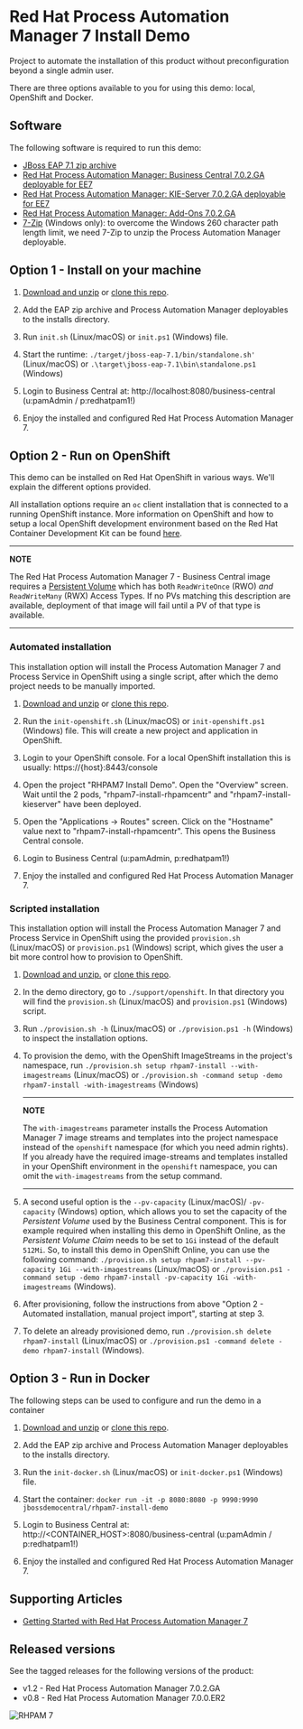 Red Hat Process Automation Manager 7 Install Demo
=======================================
Project to automate the installation of this product without preconfiguration beyond a single admin user.

There are three options available to you for using this demo: local, OpenShift and Docker.

Software
--------
The following software is required to run this demo:
- [JBoss EAP 7.1 zip archive](https://developers.redhat.com/download-manager/file/jboss-eap-7.1.0.zip)
- [Red Hat Process Automation Manager: Business Central 7.0.2.GA deployable for EE7](https://developers.redhat.com/download-manager/file/rhpam-7.0.2-business-central-eap7-deployable.zip)
- [Red Hat Process Automation Manager: KIE-Server 7.0.2.GA deployable for EE7](https://developers.redhat.com/download-manager/file/rhpam-7.0.2-kie-server-ee7.zip)
- [Red Hat Process Automation Manager: Add-Ons 7.0.2.GA](https://developers.redhat.com/download-manager/file/rhpam-7.0.2-add-ons.zip)
- [7-Zip](http://www.7-zip.org/download.html) (Windows only): to overcome the Windows 260 character path length limit, we need 7-Zip to unzip the Process Automation Manager deployable.


Option 1 - Install on your machine
----------------------------------
1. [Download and unzip](https://github.com/jbossdemocentral/rhpam7-install-demo/archive/master.zip) or [clone this repo](https://github.com/jbossdemocentral/rhpam7-install-demo.git).

2. Add the EAP zip archive and Process Automation Manager deployables to the installs directory.

3. Run `init.sh` (Linux/macOS) or `init.ps1` (Windows) file.

4. Start the runtime: `./target/jboss-eap-7.1/bin/standalone.sh'` (Linux/macOS) or `.\target\jboss-eap-7.1\bin\standalone.ps1` (Windows)

5. Login to Business Central at: http://localhost:8080/business-central  (u:pamAdmin / p:redhatpam1!)

6. Enjoy the installed and configured Red Hat Process Automation Manager 7.


Option 2 - Run on OpenShift
-----------------------------------------
This demo can be installed on Red Hat OpenShift in various ways. We'll explain the different options provided.

All installation options require an `oc` client installation that is connected to a running OpenShift instance. More information on OpenShift and how to setup a local OpenShift development environment based on the Red Hat Container Development Kit can be found [here](https://developers.redhat.com/products/cdk/overview/).

---
**NOTE**

The Red Hat Process Automation Manager 7 - Business Central image requires a [Persistent Volume](https://docs.openshift.com/container-platform/3.7/architecture/additional_concepts/storage.html) which has both `ReadWriteOnce` (RWO) *and* `ReadWriteMany` (RWX) Access Types. If no PVs matching this description are available, deployment of that image will fail until a PV of that type is available.

---

### Automated installation
This installation option will install the Process Automation Manager 7 and Process Service in OpenShift using a single script, after which the demo project needs to be manually imported.

1. [Download and unzip](https://github.com/jbossdemocentral/rhpam7-install-demo/archive/master.zip) or [clone this repo](https://github.com/jbossdemocentral/rhpam7-install-demo.git).

2. Run the `init-openshift.sh` (Linux/macOS) or `init-openshift.ps1` (Windows) file. This will create a new project and application in OpenShift.

3. Login to your OpenShift console. For a local OpenShift installation this is usually: https://{host}:8443/console

4. Open the project "RHPAM7 Install Demo". Open the "Overview" screen. Wait until the 2 pods, "rhpam7-install-rhpamcentr" and "rhpam7-install-kieserver" have been deployed.

5. Open the "Applications -> Routes" screen. Click on the "Hostname" value next to "rhpam7-install-rhpamcentr". This opens the Business Central console.

6. Login to Business Central (u:pamAdmin, p:redhatpam1!)

7. Enjoy the installed and configured Red Hat Process Automation Manager 7.


### Scripted installation
This installation option will install the Process Automation Manager 7 and Process Service in OpenShift using the provided `provision.sh` (Linux/macOS) or `provision.ps1` (Windows) script, which gives the user a bit more control how to provision to OpenShift.

1. [Download and unzip.](https://github.com/jbossdemocentral/rhpam7-install-demo/archive/master.zip) or [clone this repo](https://github.com/jbossdemocentral/rhpam7-install-demo.git).

2. In the demo directory, go to `./support/openshift`. In that directory you will find the `provision.sh` (Linux/macOS) and `provision.ps1` (Windows) script.

3. Run `./provision.sh -h` (Linux/macOS) or `./provision.ps1 -h` (Windows) to inspect the installation options.

4. To provision the demo, with the OpenShift ImageStreams in the project's namespace, run `./provision.sh setup rhpam7-install --with-imagestreams` (Linux/macOS) or `./provision.sh -command setup -demo rhpam7-install -with-imagestreams` (Windows)

    ---
    **NOTE**

    The `with-imagestreams` parameter installs the Process Automation Manager 7 image streams and templates into the project namespace instead of the `openshift` namespace (for which you need admin rights). If you already have the required image-streams and templates installed in your OpenShift environment in the `openshift` namespace, you can omit the `with-imagestreams` from the setup command.

    ---

5. A second useful option is the `--pv-capacity` (Linux/macOS)/ `-pv-capacity` (Windows) option, which allows you to set the capacity of the _Persistent Volume_ used by the Business Central component. This is for example required when installing this demo in OpenShift Online, as the _Persistent Volume Claim_ needs to be set to `1Gi` instead of the default `512Mi`. So, to install this demo in OpenShift Online, you can use the following command: `./provision.sh setup rhpam7-install --pv-capacity 1Gi --with-imagestreams` (Linux/macOS) or `./provision.ps1 -command setup -demo rhpam7-install -pv-capacity 1Gi -with-imagestreams` (Windows).

6. After provisioning, follow the instructions from above "Option 2 - Automated installation, manual project import", starting at step 3.

7. To delete an already provisioned demo, run `./provision.sh delete rhpam7-install` (Linux/macOS) or `./provision.ps1 -command delete -demo rhpam7-install` (Windows).


Option 3 - Run in Docker
-----------------------------------------
The following steps can be used to configure and run the demo in a container

1. [Download and unzip](https://github.com/jbossdemocentral/rhpam7-install-demo/archive/master.zip) or [clone this repo](https://github.com/jbossdemocentral/rhpam7-install-demo.git).

2. Add the EAP zip archive and Process Automation Manager deployables to the installs directory.

3. Run the `init-docker.sh` (Linux/macOS) or `init-docker.ps1` (Windows) file.

4. Start the container: `docker run -it -p 8080:8080 -p 9990:9990 jbossdemocentral/rhpam7-install-demo`

5. Login to Business Central at: http://&lt;CONTAINER_HOST&gt;:8080/business-central  (u:pamAdmin / p:redhatpam1!)

7. Enjoy the installed and configured Red Hat Process Automation Manager 7.


Supporting Articles
-------------------
- [Getting Started with Red Hat Process Automation Manager 7](https://upload.wikimedia.org/wikipedia/commons/6/67/Learning_Curve_--_Coming_Soon_Placeholder.png)

Released versions
-----------------
See the tagged releases for the following versions of the product:

- v1.2 - Red Hat Process Automation Manager 7.0.2.GA
- v0.8 - Red Hat Process Automation Manager 7.0.0.ER2

![RHPAM 7](https://raw.githubusercontent.com/jbossdemocentral/rhpam7-install-demo/master/docs/demo-images/rhpam7.png)
